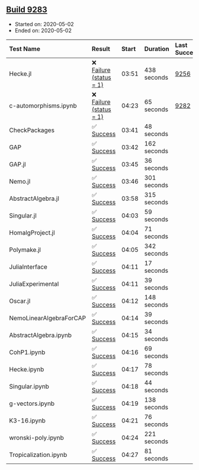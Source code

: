 ## [Build 9283](https://oscarci.mathematik.uni-kl.de/job/oscar/9283/)

* Started on: 2020-05-02
* Ended on: 2020-05-02

| Test Name    | Result | Start | Duration | Last Success | First Failure |
|:-------------|:-------|:------|:---------|:-------------|:--------------|
| Hecke.jl | ❌ [Failure (status = 1)](https://oscarci.mathematik.uni-kl.de/job/oscar/9283/artifact/logs/build-9283/Hecke.jl.log) | 03:51 | 438 seconds | [9256](https://oscarci.mathematik.uni-kl.de/job/oscar/9256/) | [9257](https://oscarci.mathematik.uni-kl.de/job/oscar/9257/) |
| c-automorphisms.ipynb | ❌ [Failure (status = 1)](https://oscarci.mathematik.uni-kl.de/job/oscar/9283/artifact/logs/build-9283/c-automorphisms.ipynb.log) | 04:23 | 65 seconds | [9282](https://oscarci.mathematik.uni-kl.de/job/oscar/9282/) | [9283](https://oscarci.mathematik.uni-kl.de/job/oscar/9283/) |
| CheckPackages | ✅ [Success](https://oscarci.mathematik.uni-kl.de/job/oscar/9283/artifact/logs/build-9283/CheckPackages.log) | 03:41 | 48 seconds |  |  |
| GAP | ✅ [Success](https://oscarci.mathematik.uni-kl.de/job/oscar/9283/artifact/logs/build-9283/GAP.log) | 03:42 | 162 seconds |  |  |
| GAP.jl | ✅ [Success](https://oscarci.mathematik.uni-kl.de/job/oscar/9283/artifact/logs/build-9283/GAP.jl.log) | 03:45 | 36 seconds |  |  |
| Nemo.jl | ✅ [Success](https://oscarci.mathematik.uni-kl.de/job/oscar/9283/artifact/logs/build-9283/Nemo.jl.log) | 03:46 | 301 seconds |  |  |
| AbstractAlgebra.jl | ✅ [Success](https://oscarci.mathematik.uni-kl.de/job/oscar/9283/artifact/logs/build-9283/AbstractAlgebra.jl.log) | 03:58 | 315 seconds |  |  |
| Singular.jl | ✅ [Success](https://oscarci.mathematik.uni-kl.de/job/oscar/9283/artifact/logs/build-9283/Singular.jl.log) | 04:03 | 59 seconds |  |  |
| HomalgProject.jl | ✅ [Success](https://oscarci.mathematik.uni-kl.de/job/oscar/9283/artifact/logs/build-9283/HomalgProject.jl.log) | 04:04 | 71 seconds |  |  |
| Polymake.jl | ✅ [Success](https://oscarci.mathematik.uni-kl.de/job/oscar/9283/artifact/logs/build-9283/Polymake.jl.log) | 04:05 | 342 seconds |  |  |
| JuliaInterface | ✅ [Success](https://oscarci.mathematik.uni-kl.de/job/oscar/9283/artifact/logs/build-9283/JuliaInterface.log) | 04:11 | 17 seconds |  |  |
| JuliaExperimental | ✅ [Success](https://oscarci.mathematik.uni-kl.de/job/oscar/9283/artifact/logs/build-9283/JuliaExperimental.log) | 04:11 | 39 seconds |  |  |
| Oscar.jl | ✅ [Success](https://oscarci.mathematik.uni-kl.de/job/oscar/9283/artifact/logs/build-9283/Oscar.jl.log) | 04:12 | 148 seconds |  |  |
| NemoLinearAlgebraForCAP | ✅ [Success](https://oscarci.mathematik.uni-kl.de/job/oscar/9283/artifact/logs/build-9283/NemoLinearAlgebraForCAP.log) | 04:14 | 39 seconds |  |  |
| AbstractAlgebra.ipynb | ✅ [Success](https://oscarci.mathematik.uni-kl.de/job/oscar/9283/artifact/logs/build-9283/AbstractAlgebra.ipynb.log) | 04:15 | 34 seconds |  |  |
| CohP1.ipynb | ✅ [Success](https://oscarci.mathematik.uni-kl.de/job/oscar/9283/artifact/logs/build-9283/CohP1.ipynb.log) | 04:16 | 69 seconds |  |  |
| Hecke.ipynb | ✅ [Success](https://oscarci.mathematik.uni-kl.de/job/oscar/9283/artifact/logs/build-9283/Hecke.ipynb.log) | 04:17 | 78 seconds |  |  |
| Singular.ipynb | ✅ [Success](https://oscarci.mathematik.uni-kl.de/job/oscar/9283/artifact/logs/build-9283/Singular.ipynb.log) | 04:18 | 44 seconds |  |  |
| g-vectors.ipynb | ✅ [Success](https://oscarci.mathematik.uni-kl.de/job/oscar/9283/artifact/logs/build-9283/g-vectors.ipynb.log) | 04:19 | 138 seconds |  |  |
| K3-16.ipynb | ✅ [Success](https://oscarci.mathematik.uni-kl.de/job/oscar/9283/artifact/logs/build-9283/K3-16.ipynb.log) | 04:21 | 76 seconds |  |  |
| wronski-poly.ipynb | ✅ [Success](https://oscarci.mathematik.uni-kl.de/job/oscar/9283/artifact/logs/build-9283/wronski-poly.ipynb.log) | 04:24 | 221 seconds |  |  |
| Tropicalization.ipynb | ✅ [Success](https://oscarci.mathematik.uni-kl.de/job/oscar/9283/artifact/logs/build-9283/Tropicalization.ipynb.log) | 04:27 | 81 seconds |  |  |

